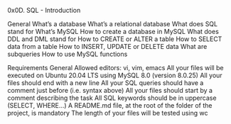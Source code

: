 0x0D. SQL - Introduction

General
What’s a database
What’s a relational database
What does SQL stand for
What’s MySQL
How to create a database in MySQL
What does DDL and DML stand for
How to CREATE or ALTER a table
How to SELECT data from a table
How to INSERT, UPDATE or DELETE data
What are subqueries
How to use MySQL functions

Requirements
General
Allowed editors: vi, vim, emacs
All your files will be executed on Ubuntu 20.04 LTS using MySQL 8.0 (version 8.0.25)
All your files should end with a new line
All your SQL queries should have a comment just before (i.e. syntax above)
All your files should start by a comment describing the task
All SQL keywords should be in uppercase (SELECT, WHERE…)
A README.md file, at the root of the folder of the project, is mandatory
The length of your files will be tested using wc

